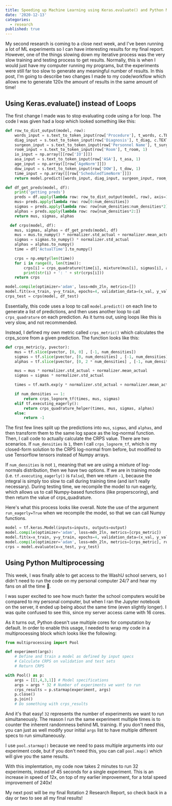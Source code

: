 ```yaml
---
title: Speeding up Machine Learning using Keras.evaluate() and Python Multiprocessing
date: '2020-12-13'
categories:
  - research
published: true
---
```


My second research is coming to a close next week, and I've been running a lot of ML experiments so I can have interesting results for my final report. However, one of the things slowing down my iterative process was the very slow training and testing process to get results. Normally, this is when I would just have my computer running my programs, but the experiments were still far too slow to generate any meaningful number of results. In this post, I'm going to describe two changes I made to my code/workflow which allows me to generate 120x the amount of results in the same amount of time!

## Using Keras.evaluate() instead of Loops

The first change I made was to stop evaluating code using a for loop. The code I was given had a loop which looked something like this:

```python
def row_to_dist_output(model, row):
    words_input = s.text_to_token_input(row['Procedure'], t_words, c.TEXT_INPUT_LENGTH)
    diag_input = s.text_to_token_input(row['Diagnosis'], t_diag, c.TEXT_INPUT_LENGTH)
    surgeon_input = s.text_to_token_input(row['Personnel Name'], t_surgeon, c.SURG_INPUT_LENGTH)
    room_input = s.text_to_token_input(row['Room'], t_room, 1)
    io_input = np.array([[row['IO']]])
    asa_input = s.text_to_token_input(row['ASA'], t_asa, 1)
    age_input = np.array([[row['AgeNorm']]])
    dow_input = s.text_to_token_input(row['DOW'], t_dow, 1)
    time_input = np.array([[row['ScheduledTimeNorm']]])
    return model.predict([words_input, diag_input, surgeon_input, room_input, io_input, asa_input, age_input, dow_input, time_input]).squeeze()

def df_get_preds(model, df):
    print('getting preds')
    preds = df.apply(lambda row: row_to_dist_output(model, row), axis=1)
    mus= preds.apply(lambda row: row[0:num_densities])
    sigmas = preds.apply(lambda row: row[num_densities:num_densities*2])
    alphas = preds.apply(lambda row: row[num_densities*2:])
    return mus, sigmas, alphas

  def crps(model, df):
    mus, sigmas, alphas = df_get_preds(model, df)
    mus = mus.to_numpy() * normalizer.std_actual + normalizer.mean_actual
    sigmas = sigmas.to_numpy() * normalizer.std_actual
    alphas = alphas.to_numpy()
    time = df['ActualTime'].to_numpy()

    crps = np.empty(len(time))
    for i in range(0, len(time)):
        crps[i] = crps_quadrature(time[i], mixture(mus[i], sigmas[i], alphas[i]), xmin=0, xmax=10000, tol=.1)
        print(str(i) + ': ' + str(crps[i]))
    return crps

model.compile(optimizer='adam', loss=mdn_2ln, metrics=[])
model.fit(x=x_train, y=y_train, epochs=4, validation_data=(x_val, y_val))
crps_test = crps(model, df_test)
```

Essentially, this code uses a loop to call `model.predict()` on each line to generate a list of predictions, and then uses another loop to call `crps_quadrature` on each prediction. As it turns out, using loops like this is very slow, and not recommended.

Instead, I defined my own metric called `crps_metric()` which calculates the crps_score from a given prediction. The function looks like this:

```python
def crps_metric(y, pvector):
    mus = tf.slice(pvector, [0, 0] , [-1, num_densities])
    sigmas = tf.slice(pvector, [0, num_densities] , [-1, num_densities])
    alphas = tf.slice(pvector, [0, 2 * num_densities] , [-1, num_densities])

    mus = mus * normalizer.std_actual + normalizer.mean_actual
    sigmas = sigmas * normalizer.std_actual

    times = tf.math.exp(y * normalizer.std_actual + normalizer.mean_actual)

    if num_densities == 1:
        return crps_lognorm_tf(times, mus, sigmas)
    elif tf.executing_eagerly():
        return crps_quadrature_helper(times, mus, sigmas, alphas)
    else:
        return -1
```

The first few lines split up the predictions into `mus`, `sigmas`, and `alphas`, and then transform them to the same log space as the log-normal function. Then, I call code to actually calculate the CRPS value. There are two scenarios. If `num_densities` is `1`, then I call `crps_lognorm_tf`, which is my closed-form solution to the CRPS log-normal from before, but modified to use Tensorflow tensors instead of Numpy arrays.

If `num_densities` is not `1`, meaning that we are using a mixture of log-normals distribution, then we have two options. If we are in training mode (i.e. `tf.executing_eagerly()` is `False`), then we return `-1`, because the integral is simply too slow to call during training time (and isn't really necessary). During testing time, we recompile the model to run eagerly, which allows us to call Numpy-based functions (like properscoring), and then return the value of crps_quadrature.

Here's what this process looks like overall. Note the use of the argument `run_eagerly=True` when we recompile the model, so that we can call Numpy functions.

```python
model = tf.keras.Model(inputs=inputs, outputs=output)
model.compile(optimizer='adam', loss=mdn_2ln, metrics=[crps_metric])
model.fit(x=x_train, y=y_train, epochs=4, validation_data=(x_val, y_val))
model.compile(optimizer='adam', loss=mdn_2ln, metrics=[crps_metric], run_eagerly=True)
crps = model.evaluate(x=x_test, y=y_test)
```

## Using Python Multiprocessing

This week, I was finally able to get access to the WashU school servers, so I didn't need to run the code on my personal computer 24/7 and hear my fans on all the time 😬.

I was super excited to see how much faster the school computers would be compared to my personal computer, but when I ran the Jupyter notebook on the server, it ended up being about the same time (even slightly longer). I was quite confused to see this, since my server access came with 16 cores.

As it turns out, Python doesn't use multiple cores for computation by default. In order to enable this usage, I needed to wrap my code in a multiprocessing block which looks like the following:

```python
from multiprocessing import Pool

def experiment(args):
	# Define and train a model as defined by input specs
    # Calculate CRPS on validation and test sets
    # Return CRPS

with Pool() as p:
	args = [[1,4,3,1]] # Model specifications
    args = args * 32 # Number of experiments we want to run
    crps_results = p.starmap(experiment, args)
    p.close()
    p.join()
    # Do something with crps_results
```

And it's that easy! `32` represents the number of experiments we want to run simultaneously. The reason I run the same experiment multiple times is to counter the inherent randomness behind ML training. If you don't need this, you can just as well modify your initial `args` list to have multiple different specs to run simultaneously.

I use `pool.starmap()` because we need to pass multiple arguments into our experiment code, but if you don't need this, you can call `pool.map()` which will give you the same results.

With this implemtation, my code now takes 2 minutes to run 32 experiments, instead of 45 seconds for a single experiment. This is an increase in speed of 12x, on top of my earlier improvement, for a total speed improvement of 240x!

My next post will be my final Rotation 2 Research Report, so check back in a day or two to see all my final results!
